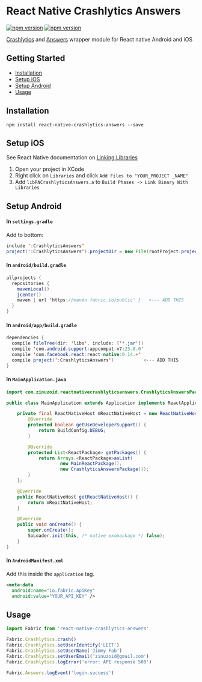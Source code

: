 # React Native Crashlytics Answers

[![npm version](http://img.shields.io/npm/v/react-native-crashlytics-answers.svg?style=flat-square)](https://npmjs.org/package/react-native-crashlytics-answers "View this project on npm")
[![npm version](http://img.shields.io/npm/dm/react-native-crashlytics-answers.svg?style=flat-square)](https://npmjs.org/package/react-native-crashlytics-answers "View this project on npm")

[Crashlytics](https://fabric.io/kits/ios/crashlytics) and [Answers](https://fabric.io/kits/ios/answers) wrapper module for React native Android and iOS

## Getting Started
- [Installation](#installation)
- [Setup iOS](#setup-ios)
- [Setup Android](#setup-android)
- [Usage](#usage)

## Installation

`npm install react-native-crashlytics-answers --save`

## Setup iOS
See React Native documentation on [Linking Libraries](https://facebook.github.io/react-native/docs/linking-libraries-ios.html#content)

1. Open your project in XCode
2. Right click on `Libraries` and click `Add Files to "YOUR_PROJECT _NAME"`
3. Add `libRNCrashlyticsAnswers.a` to `Build Phases -> Link Binary With Libraries`

## Setup Android

#### In `settings.gradle`

Add to bottom:

```java
include ':CrashlyticsAnswers'
project(':CrashlyticsAnswers').projectDir = new File(rootProject.projectDir, '../../../zinuzoid/react-native-crashlytics-answers/android')
```

#### In `android/build.gradle`

```java
allprojects {
  repositories {
    mavenLocal()
    jcenter()
    maven { url 'https://maven.fabric.io/public' }   <--- ADD THIS
  }
}
```

#### In `android/app/build.gradle`

```java
dependencies {
  compile fileTree(dir: 'libs', include: ['*.jar'])
  compile 'com.android.support:appcompat-v7:23.0.0'
  compile 'com.facebook.react:react-native:0.14.+'
  compile project(':CrashlyticsAnswers')           <--- ADD THIS
}
```

#### In `MainApplication.java`

```java
import com.zinuzoid.reactnativecrashlyticsanswers.CrashlyticsAnswersPackage;  <--- ADD THIS

public class MainApplication extends Application implements ReactApplication {

    private final ReactNativeHost mReactNativeHost = new ReactNativeHost(this) {
        @Override
        protected boolean getUseDeveloperSupport() {
            return BuildConfig.DEBUG;
        }

        @Override
        protected List<ReactPackage> getPackages() {
            return Arrays.<ReactPackage>asList(
                    new MainReactPackage(),
                    new CrashlyticsAnswersPackage());                         <--- ADD THIS
        }
    };

    @Override
    public ReactNativeHost getReactNativeHost() {
        return mReactNativeHost;
    }

    @Override
    public void onCreate() {
        super.onCreate();
        SoLoader.init(this, /* native exopackage */ false);
    }
}
 ```
 
#### In `AndroidManifest.xml`

Add this inside the `application` tag.

```xml
<meta-data
  android:name="io.fabric.ApiKey"
  android:value="YOUR_API_KEY" />
```

## Usage

```javascript
import Fabric from 'react-native-crashlytics-answers'

Fabric.Crashlytics.crash()
Fabric.Crashlytics.setUserIdentify('LEET')
Fabric.Crashlytics.setUserName('Jimmy Fab')
Fabric.Crashlytics.setUserEmail('zinuzoid@gmail.com')
Fabric.Crashlytics.logError('error: API response 500')

Fabric.Answers.logEvent('login.success')

```
